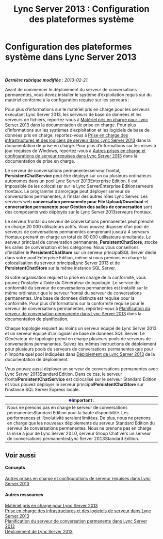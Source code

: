 ﻿---
title: 'Lync Server 2013 : Configuration des plateformes système'
TOCTitle: Configuration des plateformes système
ms:assetid: 2e72e49d-2737-4b5b-8c0a-60f6ecb15bf1
ms:mtpsurl: https://technet.microsoft.com/fr-fr/library/JJ204783(v=OCS.15)
ms:contentKeyID: 49296742
ms.date: 05/20/2016
mtps_version: v=OCS.15
ms.translationtype: HT
---

# Configuration des plateformes système dans Lync Server 2013

 

_**Dernière rubrique modifiée :** 2013-02-21_

Avant de commencer le déploiement du serveur de conversations permanentes, vous devez installer le système d’exploitation requis sur du matériel conforme à la configuration requise sur les serveurs :

Pour plus d’informations sur le matériel pris en charge pour les serveurs exécutant Lync Server 2013, les serveurs de base de données et les serveurs de fichiers, reportez-vous à [Matériel pris en charge pour Lync Server 2013](lync-server-2013-supported-hardware.md) dans la documentation de prise en charge. Pour plus d’informations sur les systèmes d’exploitation et les logiciels de base de données pris en charge, reportez-vous à [Prise en charge des infrastructures et des logiciels de serveur dans Lync Server 2013](lync-server-2013-server-software-and-infrastructure-support.md) dans la documentation de prise en charge. Pour plus d’informations sur les mises à jour requises de Windows, reportez-vous à [Autres prises en charge et configurations de serveur requises dans Lync Server 2013](lync-server-2013-additional-server-support-and-requirements.md) dans la documentation de prise en charge.

Le serveur de conversations permanentesserveur frontal, **PersistentChatService** peut être déployé sur un ou plusieurs ordinateurs autonomes dans un pool Lync Server 2013Enterprise Edition. Il est impossible de les colocaliser sur le Lync ServerEnterprise Editionserveurs frontaux. Le programme d’amorçage peut déployer serveur de conversations permanentes, à l’instar des autres rôles Lync Server. Les services web **conversation permanente pour File Upload/Download** et **conversation permanente pour Gestion des salles de conversation** sont des composants web déployés sur le Lync Server 2013serveurs frontaux.

Le serveur frontal du serveur de conversations permanentes peut prendre en charge 20 000 utilisateurs actifs. Vous pouvez disposer d’un pool de serveurs de conversations permanentes comprenant jusqu’à 4 serveurs frontaux prenant en charge un total de 80 000 utilisateurs simultanés. Le serveur principal de conversation permanente, **PersistentChatStore**, stocke les salles de conversation et les catégories. Nous vous conseillons d’installer le **PersistentChatStore** sur un serveur principalSQL Server dédié dans votre pool Enterprise Edition, même si nous prenons en charge la colocalisation du serveur principalLync Server 2013 et de **PersistentChatStore** sur la même instance SQL Server.

Si votre organisation requiert la prise en charge de la conformité, vous pouvez l’installer à l’aide du Générateur de topologie. Le service de conformité du serveur de conversations permanentes est installé sur le même ordinateur que le serveur frontal du serveur de conversations permanentes. Une base de données distincte est requise pour la conformité. Pour plus d’informations sur la conformité requise pour le serveur de conversations permanentes, reportez-vous à [Planification du serveur de conversation permanente dans Lync Server 2013](lync-server-2013-planning-for-persistent-chat-server.md) dans la documentation de planification.

Chaque topologie requiert au moins un serveur équipé de Lync Server 2013 et un serveur équipé d’un logiciel de base de données SQL Server. Le Générateur de topologie prend en charge plusieurs pools de serveurs de conversations permanentes. Suivez les mêmes instructions de déploiement pour plusieurs pools de serveurs de conversations permanentes que pour n’importe quel pool indiquées dans [Déploiement de Lync Server 2013](lync-server-2013-deploying-lync-server.md) de la documentation de déploiement.

Vous pouvez aussi déployer un serveur de conversations permanentes avec Lync Server 2013Standard Edition. Dans ce cas, le serveur frontal**PersistentChatService** est colocalisé sur le serveur Standard Edition et vous pouvez déployer le serveur principal**PersistentChatStore** sur l’instance SQL Server Express locale.

<table>
<thead>
<tr class="header">
<th><img src="images/Gg425917.important(OCS.15).gif" title="important" alt="important" />Important :</th>
</tr>
</thead>
<tbody>
<tr class="odd">
<td>Nous ne prenons pas en charge le serveur de conversations permanentesStandard Edition pour la haute disponibilité. Les performances et l’évolutivité seraient limitées. De plus, nous ne prenons en charge que les nouveaux déploiements du serveur Standard Edition du serveur de conversations permanentes. Nous ne prenons pas en charge la mise à jour de Lync Server 2010, serveur Group Chat vers un serveur de conversations permanentesLync Server 2013Standard Edition.</td>
</tr>
</tbody>
</table>


## Voir aussi

#### Concepts

[Autres prises en charge et configurations de serveur requises dans Lync Server 2013](lync-server-2013-additional-server-support-and-requirements.md)  

#### Autres ressources

[Matériel pris en charge pour Lync Server 2013](lync-server-2013-supported-hardware.md)  
[Prise en charge des infrastructures et des logiciels de serveur dans Lync Server 2013](lync-server-2013-server-software-and-infrastructure-support.md)  
[Planification du serveur de conversation permanente dans Lync Server 2013](lync-server-2013-planning-for-persistent-chat-server.md)  
[Déploiement de Lync Server 2013](lync-server-2013-deploying-lync-server.md)

